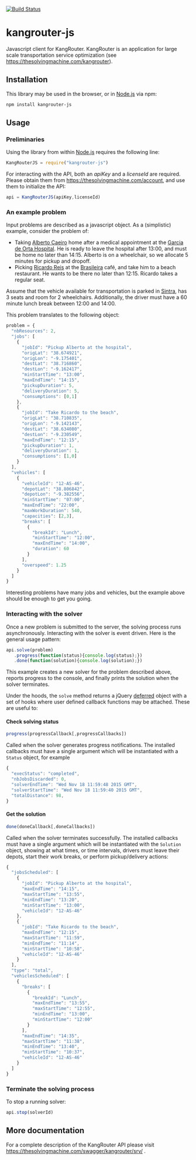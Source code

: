 [![Build Status](https://travis-ci.org/TheSolvingMachine/kangrouter-js.svg)](https://travis-ci.org/TheSolvingMachine/kangrouter-js)

# kangrouter-js

Javascript client for KangRouter. KangRouter is an application for large scale transportation service optimization (see https://thesolvingmachine.com/kangrouter). 
    
## Installation

This library may be used in the browser, or in [Node.js](https://nodejs.org/en/) via npm: 

```bash
npm install kangrouter-js
```

## Usage

### Preliminaries

Using the library from within [Node.js](https://nodejs.org/en/) requires the following line:

```javascript
KangRouterJS = require("kangrouter-js")
```

For interacting with the API, both an *apiKey* and a *licenseId* are required. Please
obtain them from https://thesolvingmachine.com/account, and use them to initialize the API:

```javascript
api = KangRouterJS(apiKey,licenseId)
```


### An example problem

Input problems are described as a javascript object. As a (simplistic) example, consider the problem of:
* Taking [Alberto Caeiro](https://en.wikipedia.org/wiki/Fernando_Pessoa#Alberto_Caeiro) home after a medical appointment at the [Garcia de Orta Hospital](http://www.hgo.pt/). He is ready to leave the hospital after 13:00, and must be home no later than 14:15. Alberto is on a wheelchair, so we allocate 5 minutes for pickup and dropoff.
* Picking [Ricardo Reis](https://en.wikipedia.org/wiki/Fernando_Pessoa#Ricardo_Reis) at the [Brasileira](https://en.wikipedia.org/wiki/Caf%C3%A9_A_Brasileira) café, and take him to a beach restaurant. He wants to be there no later than 12:15. Ricardo takes a regular seat.

Assume that the vehicle available for transportation is parked in [Sintra](https://en.wikipedia.org/wiki/Sintra), has 3 seats and room for 2 wheelchairs.  Additionally, the driver must have a 60 minute lunch break between 12:00 and 14:00. 

This problem translates to the following object:

```javascript
problem = {
  "nbResources": 2,
  "jobs": [
    {
      "jobId": "Pickup Alberto at the hospital",
      "origLat": "38.674921",
      "origLon": "-9.175401",
      "destLat": "38.716860",
      "destLon": "-9.162417",
      "minStartTime": "13:00",
      "maxEndTime": "14:15",
      "pickupDuration": 5,
      "deliveryDuration": 5,
      "consumptions": [0,1]
    },
    {
      "jobId": "Take Ricardo to the beach",
      "origLat": "38.710835",
      "origLon": "-9.142143",
      "destLat": "38.634080",
      "destLon": "-9.230549",
      "maxEndTime": "12:15",
      "pickupDuration": 1,
      "deliveryDuration": 1,
      "consumptions": [1,0]
    }
  ],
  "vehicles": [
    {
      "vehicleId": "12-AS-46",
      "depotLat": "38.806842",
      "depotLon": "-9.382556",
      "minStartTime": "07:00",
      "maxEndTime": "22:00",
      "maxWorkDuration": 540,
      "capacities": [2,3],
      "breaks": [
        {
          "breakId": "Lunch",
          "minStartTime": "12:00",
          "maxEndTime": "14:00",
          "duration": 60
        }
      ],
      "overspeed": 1.25
    }
  ]
}
```
Interesting problems have many jobs and vehicles, but the example above should be enough to get you going.

### Interacting with the solver

Once a new problem is submitted to the server, the solving process runs asynchronously. Interacting with the solver is event driven. Here is the general usage pattern:

```javascript
api.solve(problem)
   .progress(function(status){console.log(status);})
   .done(function(solution){console.log(solution);})
```

This example creates a new solver for the problem described above, reports progress to the console, and finally prints the solution when the solver terminates.

Under the hoods, the `solve` method returns a jQuery [deferred](https://api.jquery.com/category/deferred-object/)  object with a set of hooks where user defined callback functions may be attached. These are useful to:

#### Check solving status

```javascript
progress(progressCallback[,progressCallbacks])
```

Called when the solver generates progress notifications. The installed callbacks must have a single argument which will be instantiated with a `Status` object, for example

```javascript
{
  "execStatus": "completed",
  "nbJobsDiscarded": 0,
  "solverEndTime": "Wed Nov 18 11:59:48 2015 GMT",
  "solverStartTime": "Wed Nov 18 11:59:40 2015 GMT",
  "totalDistance": 98,
}
```

#### Get the solution

```javascript
done(doneCallback[,doneCallbacks])
```

Called when the solver terminates successfully. The installed callbacks must have a single argument which will be instantiated with the `Solution` object, showing at what times, or time intervals, drivers must leave their depots, start their work breaks, or perform pickup/delivery actions:

```javascript
{
  "jobsScheduled": [
    {
      "jobId": "Pickup Alberto at the hospital",
      "maxEndTime": "14:15",
      "maxStartTime": "13:55",
      "minEndTime": "13:20",
      "minStartTime": "13:00",
      "vehicleId": "12-AS-46"
    },
    {
      "jobId": "Take Ricardo to the beach",
      "maxEndTime": "12:15",
      "maxStartTime": "11:59",
      "minEndTime": "11:14",
      "minStartTime": "10:58",
      "vehicleId": "12-AS-46"
    }
  ],
  "type": "total",
  "vehiclesScheduled": [
    {
      "breaks": [
        {
          "breakId": "Lunch",
          "maxEndTime": "13:55",
          "maxStartTime": "12:55",
          "minEndTime": "13:00",
          "minStartTime": "12:00"
        }
      ],
      "maxEndTime": "14:35",
      "maxStartTime": "11:38",
      "minEndTime": "13:40",
      "minStartTime": "10:37",
      "vehicleId": "12-AS-46"
    }
  ]
}
```

### Terminate the solving process
To stop a running solver:

```javascript
api.stop(solverId)
```

## More documentation
For a complete description of the KangRouter API please visit https://thesolvingmachine.com/swagger/kangrouter/srv/ .
